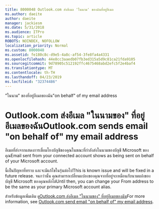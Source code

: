 ```yaml
---
title: 8000048 Outlook.com ส่งอีเมล 'ในนาม' ของฉันที่อยู่อีเมล
ms.author: daeite
author: daeite
manager: jackiesm
ms.date: 5/31/2018
ms.audience: ITPro
ms.topic: article
ROBOTS: NOINDEX, NOFOLLOW
localization_priority: Normal
ms.custom: 8000048
ms.assetid: fe180c8c-d9e5-4a8c-af54-3fe8fa4a4331
ms.openlocfilehash: 44e8cc3aaedb07fb3ed315a5d9c81ca21fda9105
ms.sourcegitcommit: 9d78905c512192ffc4675468abd2efc5f2e4baf4
ms.translationtype: MT
ms.contentlocale: th-TH
ms.lasthandoff: 04/23/2019
ms.locfileid: "32374486"
---
```

<span data-ttu-id="8f60b-102">"ในนาม" ของที่อยู่อีเมลของฉัน</span><span class="sxs-lookup"><span data-stu-id="8f60b-102">"on behalf" of my email address</span></span>

# <a name="outlookcom-sends-email-on-behalf-of-my-email-address"></a><span data-ttu-id="8f60b-103">Outlook.com ส่งอีเมล "ในนามของ" ที่อยู่อีเมลของฉัน</span><span class="sxs-lookup"><span data-stu-id="8f60b-103">Outlook.com sends email "on behalf of" my email address</span></span>

<span data-ttu-id="8f60b-104">อีเมลที่ส่งจากแสดงการเชื่อมโยงบัญชีของคุณในขณะที่กำลังส่งในนามของบัญชี Microsoft ของคุณ</span><span class="sxs-lookup"><span data-stu-id="8f60b-104">Email sent from your connected account shows as being sent on behalf of your Microsoft account.</span></span>
  
<span data-ttu-id="8f60b-105">นี้เป็นปัญหาที่ทราบ และจะมีแก้ไขในรุ่นต่อไป</span><span class="sxs-lookup"><span data-stu-id="8f60b-105">This is known issue and will be fixed in a future release.</span></span> <span data-ttu-id="8f60b-106">จนกว่านั้น คุณสามารถเปลี่ยนแปลงของคุณจากที่อยู่จะเหมือนกับนามแฝงของบัญชี Microsoft ของคุณหลักได้</span><span class="sxs-lookup"><span data-stu-id="8f60b-106">Until then, you can change your From address to be the same as your primary Microsoft account alias.</span></span>
  
<span data-ttu-id="8f60b-107">สำหรับข้อมูลเพิ่มเติม ดู[Outlook.com ส่งอีเมล "ในนามของ" ที่อยู่อีเมลของฉัน](https://go.microsoft.com/fwlink/p/?linkid=2001600&amp;clcid=0x409)</span><span class="sxs-lookup"><span data-stu-id="8f60b-107">For more information, see [Outlook.com send email "on behalf of" my email address](https://go.microsoft.com/fwlink/p/?linkid=2001600&amp;clcid=0x409).</span></span>
  

